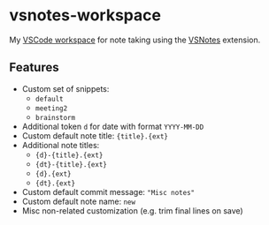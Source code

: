 # vsnotes-workspace

My [VSCode workspace](https://code.visualstudio.com/docs/getstarted/settings) for note taking using the [VSNotes](https://marketplace.visualstudio.com/items?itemName=patricklee.vsnotes) extension.

## Features

* Custom set of snippets:
  * `default`
  * `meeting2`
  * `brainstorm`
* Additional token `d` for date with format `YYYY-MM-DD`
* Custom default note title: `{title}.{ext}`
* Additional note titles:
  * `{d}-{title}.{ext}`
  * `{dt}-{title}.{ext}`
  * `{d}.{ext}`
  * `{dt}.{ext}`
* Custom default commit message: `"Misc notes"`
* Custom default note name: `new`
* Misc non-related customization (e.g. trim final lines on save)
